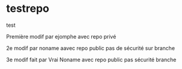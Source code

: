 # testrepo
test

Première modif par ejomphe avec repo privé

2e modif par noname aavec repo public pas de sécurité sur branche

3e modif fait par Vrai Noname avec repo public pas sécurité branche